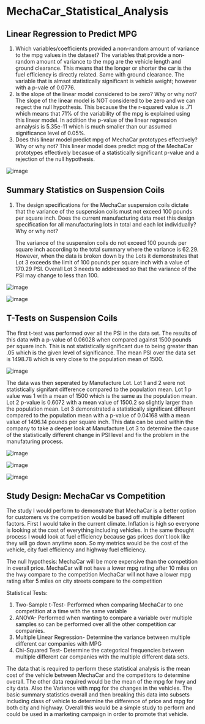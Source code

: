 # MechaCar_Statistical_Analysis

## Linear Regression to Predict MPG

1. Which variables/coefficients provided a non-random amount of variance to the mpg values in the dataset?
  The variables that provide a non-random amount of variance to the mpg are the vehicle length and ground clearance.  This means that the longer or shorter the car is     the fuel efficiency is directly related.  Same with ground clearance.  The variable that is almsot statistically significant is vehicle weight; however with a p-vale     of 0.0776.
2. Is the slope of the linear model considered to be zero? Why or why not?
  The slope of the linear model is NOT considered to be zero and we can regect the null hypothesis.  This because the the r-squared value is .71 which means that 71% of   the variability of the mpg is explained using this linear model.  In addition the p-value of the linear regression annalysis is 5.35e-11 which is much smaller than our   assumed significance level of 0.05%.  
3. Does this linear model predict mpg of MechaCar prototypes effectively? Why or why not?
  This linear model does predict mpg of the MechaCar prototypes effectively becasue of a statistically significant p-value and a rejection of the null hypothesis.
  
  ![image](https://user-images.githubusercontent.com/103297084/194336804-859c912a-9860-4b41-9f52-4fdb4b40748d.png)


## Summary Statistics on Suspension Coils

 1. The design specifications for the MechaCar suspension coils dictate that the variance of the suspension coils must not exceed 100 pounds per square inch. Does the        current manufacturing data meet this design specification for all manufacturing lots in total and each lot individually? Why or why not?
 
      The variance of the suspension coils do not exceed 100 pounds per square inch according to the total summary where the variance is 62.29. However, when the data is       broken down by the Lots it demonstrates that Lot 3 exceeds the limit of 100 pounds per square inch with a value of 170.29 PSI.  Overall Lot 3 needs to addressed so       that the variance of the PSI may change to less than 100.
      
![image](https://user-images.githubusercontent.com/103297084/194346411-585ca7ef-249b-418e-8a3a-a583b5a34312.png)

![image](https://user-images.githubusercontent.com/103297084/194346544-5b1ba828-28ab-4050-a803-2ec782cfdc44.png)

  
## T-Tests on Suspension Coils

  The first t-test was performed over all the PSI in the data set.  The results of this data with a p-value of 0.06028 when compared against 1500 pounds per square inch.  This is not statistically significant due to being greater than .05 which is the given level of significance.  The mean PSI over the data set is 1498.78 which is very close to the population mean of 1500.  
  
  ![image](https://user-images.githubusercontent.com/103297084/194354399-a459846e-2500-4f90-b320-5d1a9d186f2a.png)
  
  The data was then seperated by Manufacture Lot.  Lot 1 and 2 were not statistically signifant difference compared to the population mean.  Lot 1 p value was 1 with a mean of 1500 which is the same as the population mean.  Lot 2 p-value is 0.6072 with a mean value of 1500.2 so slightly larger than the population mean.  Lot 3 demonstrated a statistically significant different compared to the population mean with a p-value of 0.04168 with a mean value of 1496.14 pounds per square inch.  This data can be used within the company to take a deeper look at Manufacture Lot 3 to determine the cause of the statistically different change in PSI level and fix the problem in the manufaturing process.  
    
![image](https://user-images.githubusercontent.com/103297084/194354541-8722f18e-0dad-4492-b6be-5fac34c402e9.png)

![image](https://user-images.githubusercontent.com/103297084/194354642-0e5ed3b8-081b-4d86-a91c-ef6b8029a12c.png)

![image](https://user-images.githubusercontent.com/103297084/194354774-38e62af1-b017-4703-9c26-5839ff13cc07.png)


## Study Design: MechaCar vs Competition

The study I would perform to demonstrate that MechaCar is a better option for customers vs the competition would be based off multiple different factors.  First I would take in the current climate.  Inflation is high so everyone is looking at the cost of everything including vehicles.  In the same thought process I would look at fuel efficiency because gas prices don't look like they will go down anytime soon.  So my metrics would be the cost of the vehicle, city fuel efficiency and highway fuel efficiency.  

The null hypothesis:
  MechaCar will be more expensive than the competition in overall price.
  MechaCar will not have a lower mpg rating after 10 miles on the hwy compare to the competition
  MechaCar will not have a lower mpg rating after 5 miles on city streets compare to the competition
  
Statistical Tests:
  1. Two-Sample t-Test- Performed when comparing MechaCar to one competition at a time with the same variable
  2. ANOVA- Performed when wanting to compare a variable over multiple samples so can be performed over all the other competition car companies.
  3. Multiple Linear Regression- Determine the variance between multiple different car companies with MPG 
  4. Chi-Squared Test- Determine the categorical frequencies between multiple different car companies with the multiple different data sets.
  
The data that is required to perform these statistical analysis is the mean cost of the vehicle between MechaCar and the competitors to determine overall.  The other data required would be the mean of the mpg for hwy and city data.  Also the Variance with mpg for the changes in the vehicles.  The basic summary statistics overall and then breaking this data into subsets including class of vehicle to determine the difference of price and mpg for both city and highway.  Overall this would be a simple study to perform and could be used in a marketing campaign in order to promote that vehicle. 
